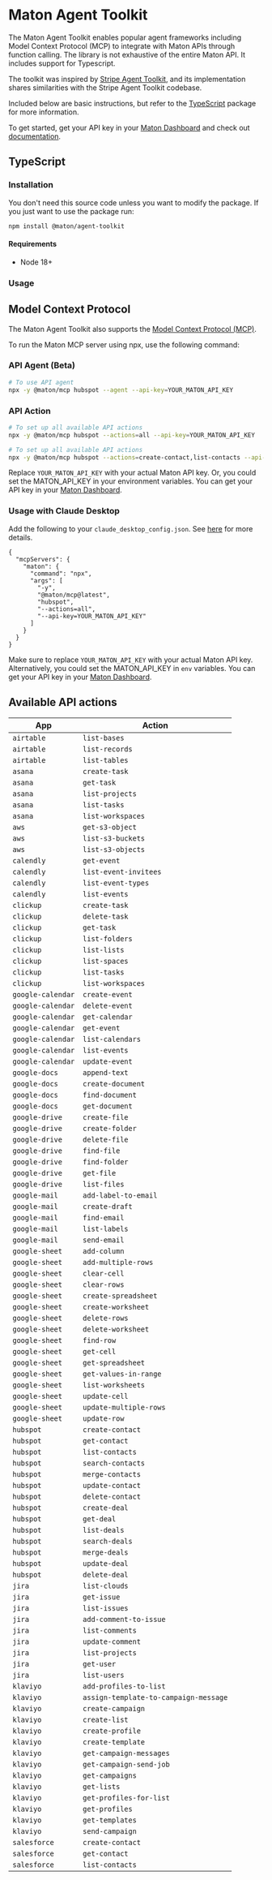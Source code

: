 # Maton Agent Toolkit

The Maton Agent Toolkit enables popular agent frameworks including Model Context Protocol (MCP) to integrate with Maton APIs through function calling. The library is not exhaustive of the entire Maton API. It includes support for Typescript.

The toolkit was inspired by [Stripe Agent Toolkit][stripe-agent-toolkit], and its implementation shares similarities with the Stripe Agent Toolkit codebase.

Included below are basic instructions, but refer to the [TypeScript](/typescript) package for more information.

To get started, get your API key in your [Maton Dashboard][api-keys] and check out [documentation][docs].

## TypeScript

### Installation

You don't need this source code unless you want to modify the package. If you just
want to use the package run:

```
npm install @maton/agent-toolkit
```

#### Requirements

- Node 18+

### Usage

## Model Context Protocol

The Maton Agent Toolkit also supports the [Model Context Protocol (MCP)](https://modelcontextprotocol.com/).

To run the Maton MCP server using npx, use the following command:

### API Agent (Beta)

```bash
# To use API agent
npx -y @maton/mcp hubspot --agent --api-key=YOUR_MATON_API_KEY
```

### API Action

```bash
# To set up all available API actions
npx -y @maton/mcp hubspot --actions=all --api-key=YOUR_MATON_API_KEY

# To set up all available API actions
npx -y @maton/mcp hubspot --actions=create-contact,list-contacts --api-key=YOUR_MATON_API_KEY
```

Replace `YOUR_MATON_API_KEY` with your actual Maton API key. Or, you could set the MATON_API_KEY in your environment variables. You can get your API key in your [Maton Dashboard][api-keys].

### Usage with Claude Desktop

Add the following to your `claude_desktop_config.json`. See [here](https://modelcontextprotocol.io/quickstart/user) for more details.

```
{
  "mcpServers": {
    "maton": {
      "command": "npx",
      "args": [
        "-y",
        "@maton/mcp@latest",
        "hubspot",
        "--actions=all",
        "--api-key=YOUR_MATON_API_KEY"
      ]
    }
  }
}
```

Make sure to replace `YOUR_MATON_API_KEY` with your actual Maton API key. Alternatively, you could set the MATON_API_KEY in `env` variables. You can get your API key in your [Maton Dashboard][api-keys].

## Available API actions

| App               | Action                                |
| ----------------- | ------------------------------------- |
| `airtable`        | `list-bases`                          |
| `airtable`        | `list-records`                        |
| `airtable`        | `list-tables`                         |
| `asana`           | `create-task`                         |
| `asana`           | `get-task`                            |
| `asana`           | `list-projects`                       |
| `asana`           | `list-tasks`                          |
| `asana`           | `list-workspaces`                     |
| `aws`             | `get-s3-object`                       |
| `aws`             | `list-s3-buckets`                     |
| `aws`             | `list-s3-objects`                     |
| `calendly`        | `get-event`                           |
| `calendly`        | `list-event-invitees`                 |
| `calendly`        | `list-event-types`                    |
| `calendly`        | `list-events`                         |
| `clickup`         | `create-task`                         |
| `clickup`         | `delete-task`                         |
| `clickup`         | `get-task`                            |
| `clickup`         | `list-folders`                        |
| `clickup`         | `list-lists`                          |
| `clickup`         | `list-spaces`                         |
| `clickup`         | `list-tasks`                          |
| `clickup`         | `list-workspaces`                     |
| `google-calendar` | `create-event`                        |
| `google-calendar` | `delete-event`                        |
| `google-calendar` | `get-calendar`                        |
| `google-calendar` | `get-event`                           |
| `google-calendar` | `list-calendars`                      |
| `google-calendar` | `list-events`                         |
| `google-calendar` | `update-event`                        |
| `google-docs`     | `append-text`                         |
| `google-docs`     | `create-document`                     |
| `google-docs`     | `find-document`                       |
| `google-docs`     | `get-document`                        |
| `google-drive`    | `create-file`                         |
| `google-drive`    | `create-folder`                       |
| `google-drive`    | `delete-file`                         |
| `google-drive`    | `find-file`                           |
| `google-drive`    | `find-folder`                         |
| `google-drive`    | `get-file`                            |
| `google-drive`    | `list-files`                          |
| `google-mail`     | `add-label-to-email`                  |
| `google-mail`     | `create-draft`                        |
| `google-mail`     | `find-email`                          |
| `google-mail`     | `list-labels`                         |
| `google-mail`     | `send-email`                          |
| `google-sheet`    | `add-column`                          |
| `google-sheet`    | `add-multiple-rows`                   |
| `google-sheet`    | `clear-cell`                          |
| `google-sheet`    | `clear-rows`                          |
| `google-sheet`    | `create-spreadsheet`                  |
| `google-sheet`    | `create-worksheet`                    |
| `google-sheet`    | `delete-rows`                         |
| `google-sheet`    | `delete-worksheet`                    |
| `google-sheet`    | `find-row`                            |
| `google-sheet`    | `get-cell`                            |
| `google-sheet`    | `get-spreadsheet`                     |
| `google-sheet`    | `get-values-in-range`                 |
| `google-sheet`    | `list-worksheets`                     |
| `google-sheet`    | `update-cell`                         |
| `google-sheet`    | `update-multiple-rows`                |
| `google-sheet`    | `update-row`                          |
| `hubspot`         | `create-contact`                      |
| `hubspot`         | `get-contact`                         |
| `hubspot`         | `list-contacts`                       |
| `hubspot`         | `search-contacts`                     |
| `hubspot`         | `merge-contacts`                      |
| `hubspot`         | `update-contact`                      |
| `hubspot`         | `delete-contact`                      |
| `hubspot`         | `create-deal`                         |
| `hubspot`         | `get-deal`                            |
| `hubspot`         | `list-deals`                          |
| `hubspot`         | `search-deals`                        |
| `hubspot`         | `merge-deals`                         |
| `hubspot`         | `update-deal`                         |
| `hubspot`         | `delete-deal`                         |
| `jira`            | `list-clouds`                         |
| `jira`            | `get-issue`                           |
| `jira`            | `list-issues`                         |
| `jira`            | `add-comment-to-issue`                |
| `jira`            | `list-comments`                       |
| `jira`            | `update-comment`                      |
| `jira`            | `list-projects`                       |
| `jira`            | `get-user`                            |
| `jira`            | `list-users`                          |
| `klaviyo`         | `add-profiles-to-list`                |
| `klaviyo`         | `assign-template-to-campaign-message` |
| `klaviyo`         | `create-campaign`                     |
| `klaviyo`         | `create-list`                         |
| `klaviyo`         | `create-profile`                      |
| `klaviyo`         | `create-template`                     |
| `klaviyo`         | `get-campaign-messages`               |
| `klaviyo`         | `get-campaign-send-job`               |
| `klaviyo`         | `get-campaigns`                       |
| `klaviyo`         | `get-lists`                           |
| `klaviyo`         | `get-profiles-for-list`               |
| `klaviyo`         | `get-profiles`                        |
| `klaviyo`         | `get-templates`                       |
| `klaviyo`         | `send-campaign`                       |
| `salesforce`      | `create-contact`                      |
| `salesforce`      | `get-contact`                         |
| `salesforce`      | `list-contacts`                       |

[api-keys]: https://maton.ai/api-keys
[docs]: https://maton.ai/docs/api-reference
[stripe-agent-toolkit]: https://github.com/stripe/agent-toolkit
